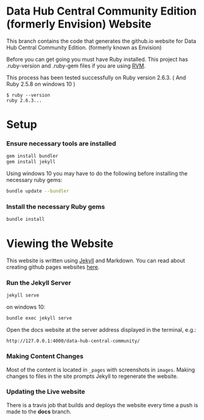 # Data Hub Central Community Edition (formerly Envision) Website
This branch contains the code that generates the github.io website for Data Hub Central Community Edition. (formerly known as Envision)

Before you can get going you must have Ruby installed. This project has .ruby-version and .ruby-gem files if you are using [RVM](https://rvm.io/).

This process has been tested successfully on Ruby version 2.6.3.  ( And Ruby 2.5.8 on windows 10 )

```
$ ruby --version
ruby 2.6.3...
```

# Setup

### Ensure necessary tools are installed
```bash
gem install bundler
gem install jekyll
```
Using windows 10 you may have to do the following before installing the necessary ruby gems:
```bash
bundle update --bundler
```
### Install the necessary Ruby gems
```bash
bundle install
```


# Viewing the Website

This website is written using [Jekyll](https://jekyllrb.com/) and Markdown. You can read about creating github pages websites [here](https://pages.github.com/).

### Run the Jekyll Server
```bash
jekyll serve 
```
on windows 10:
```bash
bundle exec jekyll serve
```

Open the docs website at the server address displayed in the terminal, e.g.: 

`http://127.0.0.1:4000/data-hub-central-community/`

### Making Content Changes

Most of the content is located in `_pages` with screenshots in `images`. Making changes to files in the site prompts Jekyll to regenerate the website.

### Updating the Live website
There is a travis job that builds and deploys the website every time a push is made to the **docs** branch.
